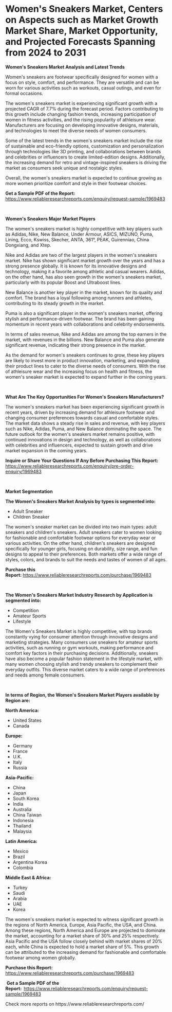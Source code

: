 <p><h1>Women's Sneakers Market, Centers on Aspects such as Market Growth Market Share, Market Opportunity, and Projected Forecasts Spanning from 2024 to 2031</h1></p><p><strong>Women's Sneakers Market Analysis and Latest Trends</strong></p>
<p><p>Women's sneakers are footwear specifically designed for women with a focus on style, comfort, and performance. They are versatile and can be worn for various activities such as workouts, casual outings, and even for formal occasions.</p><p>The women's sneakers market is experiencing significant growth with a projected CAGR of 7.7% during the forecast period. Factors contributing to this growth include changing fashion trends, increasing participation of women in fitness activities, and the rising popularity of athleisure wear. Manufacturers are focusing on developing innovative designs, materials, and technologies to meet the diverse needs of women consumers.</p><p>Some of the latest trends in the women's sneakers market include the rise of sustainable and eco-friendly options, customization and personalization through technologies like 3D printing, and collaborations between brands and celebrities or influencers to create limited-edition designs. Additionally, the increasing demand for retro and vintage-inspired sneakers is driving the market as consumers seek unique and nostalgic styles.</p><p>Overall, the women's sneakers market is expected to continue growing as more women prioritize comfort and style in their footwear choices.</p></p>
<p><strong>Get a Sample PDF of the Report:&nbsp;</strong> <a href="https://www.reliableresearchreports.com/enquiry/request-sample/1969483">https://www.reliableresearchreports.com/enquiry/request-sample/1969483</a></p>
<p>&nbsp;</p>
<p><strong>Women's Sneakers Major Market Players</strong></p>
<p><p>The women's sneakers market is highly competitive with key players such as Adidas, Nike, New Balance, Under Armour, ASICS, MIZUNO, Puma, Lining, Ecco, Kswiss, Skecher, ANTA, 361°, PEAK, Guirenniao, China Dongxiang, and Xtep. </p><p>Nike and Adidas are two of the largest players in the women's sneakers market. Nike has shown significant market growth over the years and has a strong presence globally. It is known for its innovative designs and technology, making it a favorite among athletic and casual wearers. Adidas, on the other hand, has also seen growth in the women's sneakers market, particularly with its popular Boost and Ultraboost lines.</p><p>New Balance is another key player in the market, known for its quality and comfort. The brand has a loyal following among runners and athletes, contributing to its steady growth in the market.</p><p>Puma is also a significant player in the women's sneakers market, offering stylish and performance-driven footwear. The brand has been gaining momentum in recent years with collaborations and celebrity endorsements.</p><p>In terms of sales revenue, Nike and Adidas are among the top earners in the market, with revenues in the billions. New Balance and Puma also generate significant revenue, indicating their strong presence in the market.</p><p>As the demand for women's sneakers continues to grow, these key players are likely to invest more in product innovation, marketing, and expanding their product lines to cater to the diverse needs of consumers. With the rise of athleisure wear and the increasing focus on health and fitness, the women's sneaker market is expected to expand further in the coming years.</p></p>
<p>&nbsp;</p>
<p><strong>What Are The Key Opportunities For Women's Sneakers Manufacturers?</strong></p>
<p><p>The women's sneakers market has been experiencing significant growth in recent years, driven by increasing demand for athleisure footwear and changing consumer preferences towards casual and comfortable styles. The market data shows a steady rise in sales and revenue, with key players such as Nike, Adidas, Puma, and New Balance dominating the space. The future outlook for the women's sneakers market remains positive, with continued innovations in design and technology, as well as collaborations with celebrities and influencers, expected to sustain growth and drive market expansion in the coming years.</p></p>
<p><strong>Inquire or Share Your Questions If Any Before Purchasing This Report:</strong> <a href="https://www.reliableresearchreports.com/enquiry/pre-order-enquiry/1969483">https://www.reliableresearchreports.com/enquiry/pre-order-enquiry/1969483</a></p>
<p>&nbsp;</p>
<p><strong>Market Segmentation</strong></p>
<p><strong>The Women's Sneakers Market Analysis by types is segmented into:</strong></p>
<p><ul><li>Adult Sneaker</li><li>Children Sneaker</li></ul></p>
<p><p>The women's sneaker market can be divided into two main types: adult sneakers and children's sneakers. Adult sneakers cater to women looking for fashionable and comfortable footwear options for everyday wear or various activities. On the other hand, children's sneakers are designed specifically for younger girls, focusing on durability, size range, and fun designs to appeal to their preferences. Both markets offer a wide range of styles, colors, and brands to suit the needs and tastes of women of all ages.</p></p>
<p><strong>Purchase this Report:&nbsp;</strong><a href="https://www.reliableresearchreports.com/purchase/1969483">https://www.reliableresearchreports.com/purchase/1969483</a></p>
<p>&nbsp;</p>
<p><strong>The Women's Sneakers Market Industry Research by Application is segmented into:</strong></p>
<p><ul><li>Competition</li><li>Amateur Sports</li><li>Lifestyle</li></ul></p>
<p><p>The Women's Sneakers Market is highly competitive, with top brands constantly vying for consumer attention through innovative designs and marketing strategies. Many consumers use sneakers for amateur sports activities, such as running or gym workouts, making performance and comfort key factors in their purchasing decisions. Additionally, sneakers have also become a popular fashion statement in the lifestyle market, with many women choosing stylish and trendy sneakers to complement their everyday outfits. This diverse market caters to a wide range of preferences and needs among female consumers.</p></p>
<p>&nbsp;</p>
<p><strong>In terms of Region, the Women's Sneakers Market Players available by Region are:</strong></p>
<p>
    <p> <strong> North America: </strong>
        <ul>
            <li>United States</li>
            <li>Canada</li>
        </ul>
        </p> 
    <p> <strong> Europe: </strong>
        <ul>
            <li>Germany</li>
            <li>France</li>
            <li>U.K.</li>
            <li>Italy</li>
            <li>Russia</li>
        </ul>
        </p> 
    <p> <strong> Asia-Pacific: </strong>
        <ul>
            <li>China</li>
            <li>Japan</li>
            <li>South Korea</li>
            <li>India</li>
            <li>Australia</li>
            <li>China Taiwan</li>
            <li>Indonesia</li>
            <li>Thailand</li>
            <li>Malaysia</li>
        </ul>
        </p> 
    <p> <strong> Latin America: </strong>
        <ul>
            <li>Mexico</li>
            <li>Brazil</li>
            <li>Argentina Korea</li>
            <li>Colombia</li>
        </ul>
        </p> 
    <p> <strong> Middle East & Africa: </strong>
        <ul>
            <li>Turkey</li>
            <li>Saudi</li>
            <li>Arabia</li>
            <li>UAE</li>
            <li>Korea</li>
        </ul>
    </p>
    </p>
<p><p>The women's sneakers market is expected to witness significant growth in the regions of North America, Europe, Asia Pacific, the USA, and China. Among these regions, North America and Europe are projected to dominate the market, accounting for a market share of 30% and 25% respectively. Asia Pacific and the USA follow closely behind with market shares of 20% each, while China is expected to hold a market share of 5%. This growth can be attributed to the increasing demand for fashionable and comfortable footwear among women globally.</p></p>
<p><strong>Purchase this Report: </strong><a href="https://www.reliableresearchreports.com/purchase/1969483">https://www.reliableresearchreports.com/purchase/1969483</a></p>
<p>&nbsp;<strong>Get a Sample PDF of the Report:&nbsp;&nbsp;</strong><a href="https://www.reliableresearchreports.com/enquiry/request-sample/1969483">https://www.reliableresearchreports.com/enquiry/request-sample/1969483</a></p>
<p><strong></strong></p>
<p>Check more reports on https://www.reliableresearchreports.com/</p>